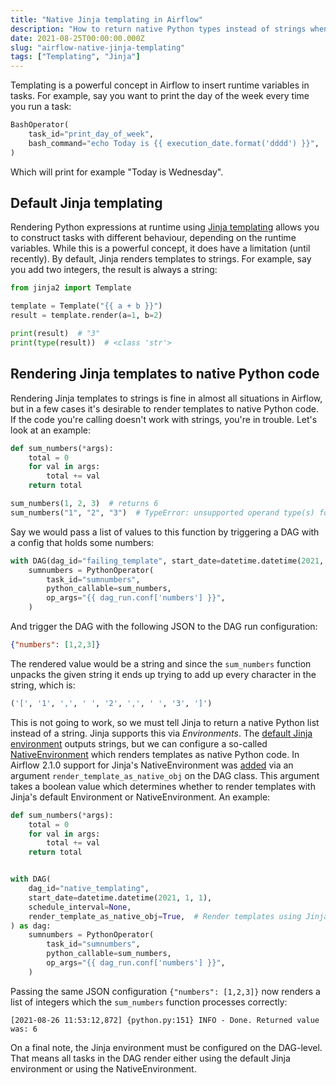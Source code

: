 ```yaml
---
title: "Native Jinja templating in Airflow"
description: "How to return native Python types instead of strings when templating in Airflow."
date: 2021-08-25T00:00:00.000Z
slug: "airflow-native-jinja-templating"
tags: ["Templating", "Jinja"]
---
```


Templating is a powerful concept in Airflow to insert runtime variables in tasks. For example, say you want to print the
day of the week every time you run a task:

```python
BashOperator(
    task_id="print_day_of_week",
    bash_command="echo Today is {{ execution_date.format('dddd') }}",
)
```

Which will print for example "Today is Wednesday".

## Default Jinja templating

Rendering Python expressions at runtime using
[Jinja templating](https://jinja.palletsprojects.com/en/3.0.x/) allows you to construct tasks with different behaviour,
depending on the runtime variables. While this is a powerful concept, it does have a limitation (until recently). By
default, Jinja renders templates to strings. For example, say you add two integers, the result is always a string:

```python
from jinja2 import Template

template = Template("{{ a + b }}")
result = template.render(a=1, b=2)

print(result)  # "3"
print(type(result))  # <class 'str'>
```

## Rendering Jinja templates to native Python code

Rendering Jinja templates to strings is fine in almost all situations in Airflow, but in a few cases it's desirable to
render templates to native Python code. If the code you're calling doesn't work with strings, you're in trouble. Let's
look at an example:

```python
def sum_numbers(*args):
    total = 0
    for val in args:
        total += val
    return total

sum_numbers(1, 2, 3)  # returns 6
sum_numbers("1", "2", "3")  # TypeError: unsupported operand type(s) for +=: 'int' and 'str'
```

Say we would pass a list of values to this function by triggering a DAG with a config that holds some numbers:

```python
with DAG(dag_id="failing_template", start_date=datetime.datetime(2021, 1, 1), schedule_interval=None) as dag:
    sumnumbers = PythonOperator(
        task_id="sumnumbers",
        python_callable=sum_numbers,
        op_args="{{ dag_run.conf['numbers'] }}",
    )
```

And trigger the DAG with the following JSON to the DAG run configuration:

```json
{"numbers": [1,2,3]}
```

The rendered value would be a string and since the `sum_numbers` function unpacks the given string it ends up trying to
add up every character in the string, which is:

```python
('[', '1', ',', ' ', '2', ',', ' ', '3', ']')
```

This is not going to work, so we must tell Jinja to return a native Python list instead of a string. Jinja
supports this via _Environments_. The [default Jinja environment](https://jinja.palletsprojects.com/en/3.0.x/api/#jinja2.Environment)
outputs strings, but we can configure a so-called [NativeEnvironment](https://jinja.palletsprojects.com/en/3.0.x/nativetypes/#jinja2.nativetypes.NativeEnvironment)
which renders templates as native Python code. In Airflow 2.1.0 support for Jinja's NativeEnvironment was [added](https://github.com/apache/airflow/pull/14603)
via an argument `render_template_as_native_obj` on the DAG class. This argument takes a boolean value which determines
whether to render templates with Jinja's default Environment or NativeEnvironment. An example:

```python
def sum_numbers(*args):
    total = 0
    for val in args:
        total += val
    return total


with DAG(
    dag_id="native_templating",
    start_date=datetime.datetime(2021, 1, 1),
    schedule_interval=None,
    render_template_as_native_obj=True,  # Render templates using Jinja NativeEnvironment
) as dag:
    sumnumbers = PythonOperator(
        task_id="sumnumbers",
        python_callable=sum_numbers,
        op_args="{{ dag_run.conf['numbers'] }}",
    )
```

Passing the same JSON configuration `{"numbers": [1,2,3]}` now renders a list of integers which the `sum_numbers`
function processes correctly:

```text
[2021-08-26 11:53:12,872] {python.py:151} INFO - Done. Returned value was: 6
```

On a final note, the Jinja environment must be configured on the DAG-level. That means all tasks in the DAG render
either using the default Jinja environment or using the NativeEnvironment.
